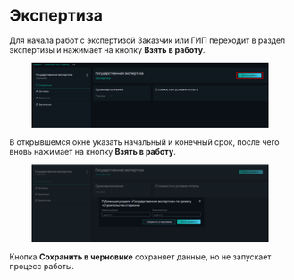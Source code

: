 # Экспертиза

Для начала работ с экспертизой Заказчик или ГИП переходит в раздел экспертизы и нажимает на кнопку **Взять в работу**.&#x20;

<figure><img src="../gitbook/assets/image (162).png" alt=""><figcaption></figcaption></figure>

В открывшемся окне указать начальный и конечный срок, после чего вновь нажимает на кнопку **Взять в работу**.

<figure><img src="../gitbook/assets/image (163).png" alt=""><figcaption></figcaption></figure>

Кнопка **Сохранить в черновике** сохраняет данные, но не запускает процесс работы.
